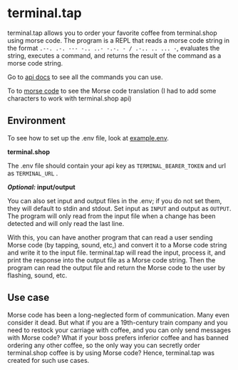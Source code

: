 # terminal.tap
terminal.tap allows you to order your favorite coffee from terminal.shop using morse code. The program is a REPL that reads a morse code string in the format `.--. .-. --- -.. ..- -.-. - / .-.. .. ... -`, evaluates the string, executes a command, and returns the result of the command as a morse code string. 

Go to [api docs](https://github.com/ikozor/terminal.tap/blob/main/api.md) to see all the commands you can use.

To to [morse code](https://github.com/ikozor/terminal.tap/blob/main/morsecode.md) to see the Morse code translation (I had to add some characters to work with terminal.shop api)

## Environment
To see how to set up the .env file, look at [example.env](https://github.com/ikozor/terminal.tap/blob/main/example.env).

**terminal.shop**

The .env file should contain your api key as `TERMINAL_BEARER_TOKEN` and url as `TERMINAL_URL` .

***Optional:* input/output**

You can also set input and output files in the .env; if you do not set them, they will default to stdin and stdout. Set input as `INPUT` and output as `OUTPUT`. The program will only read from the input file when a change has been detected and will only read the last line.

With this, you can have another program that can read a user sending Morse code (by tapping, sound, etc,) and convert it to a Morse code string and write it to the input file. terminal.tap will read the input, process it, and print the response into the output file as a Morse code string. Then the program can read the output file and return the Morse code to the user by flashing, sound, etc.

## Use case
Morse code has been a long-neglected form of communication. Many even consider it dead. But what if you are a 19th-century train company and you need to restock your carriage with coffee, and you can only send messages with Morse code? What if your boss prefers inferior coffee and has banned ordering any other coffee, so the only way you can secretly order terminal.shop coffee is by using Morse code? Hence, terminal.tap was created for such use cases.
